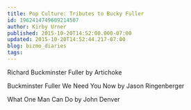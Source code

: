 ```yaml
---
title: Pop Culture: Tributes to Bucky Fuller
id: 1962414749609214507
author: Kirby Urner
published: 2015-10-20T14:52:00.000-07:00
updated: 2015-10-20T14:52:44.217-07:00
blog: bizmo_diaries
tags: 
---
```


Richard Buckminster Fuller by Artichoke

Buckminster Fuller We Need You Now by Jason Ringenberger

What One Man Can Do by John Denver